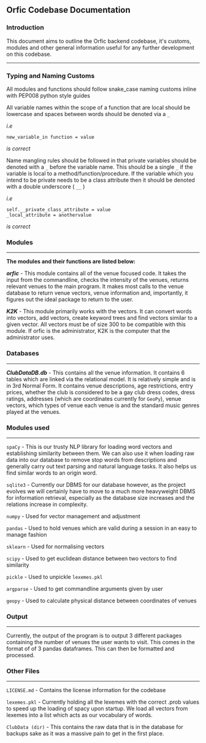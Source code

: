 Orfic Codebase Documentation
---
### Introduction
This document aims to outline the Orfic backend codebase, it's customs, 
modules and other general information useful for any further development on this 
codebase. 
___
### Typing and Naming Customs
All modules and functions should follow snake_case naming customs inline with 
PEP008 python style guides

All variable names within the scope of a function that are local should be lowercase
and spaces between words should be denoted via a `_` 

_i.e_

`new_variable_in function = value`

_is correct_

Name mangling rules should be followed in that private variables should be
denoted with a `_` before the variable name. This should be a single `_`
if the variable is local to a method/function/procedure. If the variable which
you intend to be private needs to be a class attribute then it should be
denoted with a double underscore ( `__` )

_i.e_

    self.__private_class_attribute = value
    _local_attribute = anothervalue

_is correct_

### Modules
____

**The modules and their functions are listed below:**

_**orfic**_ - This module contains all of the venue focused code. It takes
the input from the commandline, checks the intensity of the venues, returns
relevant venues to the main program. It makes most calls to the venue database 
to return venue vectors, venue information and, importantly, it figures out the 
ideal package to return to the user.

_**K2K**_ - This module primarily works with the vectors. It can convert words
into vectors, add vectors, create keyword trees and find vectors similar to a 
given vector. All vectors must be of size 300 to be compatible with this module.
If orfic is the administrator, K2K is the computer that the administrator uses.

### Databases
___
_**ClubDataDB.db**_ - This contains all the venue information. It contains 6 tables
which are linked via the relational model. It is relatively simple and is in 3rd Normal
Form. It contains venue descriptions, age restrictions, entry prices, whether the club 
is considered to be a gay club dress codes, dress ratings, addresses 
(which are coordinates currently for `GeoPy`), venue vectors, which types of venue each 
venue is and the standard music genres played at the venues.

### Modules used
___
`spaCy` - This is our trusty NLP library for loading word vectors and establishing similarity
between them. We can also use it when loading raw data into our database to remove stop words 
from descriptions and generally carry out text parsing and natural language tasks. It also helps
us find similar words to an origin word.

`sqlite3` - Currently our DBMS for our database however, as the project evolves we will certainly 
have to move to a much more heavyweight DBMS for information retrieval, especially as the database
size increases and the relations increase in complexity. 

`numpy` - Used for vector management and adjustment

`pandas` - Used to hold venues which are valid during a session in an easy to manage fashion

`sklearn` - Used for normalising vectors

`scipy` - Used to get euclidean distance between two vectors to find similarity

`pickle` - Used to unpickle `lexemes.pkl`

`argparse` - Used to get commandline arguments given by user

`geopy` - Used to calculate physical distance between coordinates of venues

### Output
___
Currently, the output of the program is to output 3 different packages containing the number of venues 
the user wants to visit. This comes in the format of of 3 pandas dataframes. This can then be formatted 
and processed.

### Other Files
___
`LICENSE.md` - Contains the license information for the codebase

`lexemes.pkl` - Currently holding all the lexemes with the correct .prob values to speed up
the loading of spacy upon startup. We load all vectors from lexemes into a list which acts as 
our vocabulary of words.

`ClubData (dir)` - This contains the raw data that is in the database for backups sake as it was
a massive pain to get in the first place.
